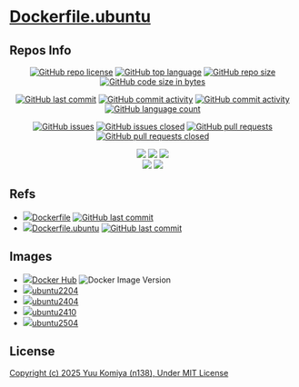 # [Dockerfile.ubuntu](https://github.com/n138-kz/Dockerfile.ubuntu)

## Repos Info

<div align="center">

  [![GitHub repo license](https://img.shields.io/github/license/n138-kz/Dockerfile.ubuntu)](/LICENSE)
  [![GitHub top language](https://img.shields.io/github/languages/top/n138-kz/Dockerfile.ubuntu)](/../../)
  [![GitHub repo size](https://img.shields.io/github/repo-size/n138-kz/Dockerfile.ubuntu)](/../../)
  [![GitHub code size in bytes](https://img.shields.io/github/languages/code-size/n138-kz/Dockerfile.ubuntu)](/../../)

</div>
<div align="center">

  [![GitHub last commit](https://img.shields.io/github/last-commit/n138-kz/Dockerfile.ubuntu)](/../../commits)
  [![GitHub commit activity](https://img.shields.io/github/commit-activity/w/n138-kz/Dockerfile.ubuntu)](/../../commits)
  [![GitHub commit activity](https://img.shields.io/github/commit-activity/t/n138-kz/Dockerfile.ubuntu)](/../../commits)
  [![GitHub language count](https://img.shields.io/github/languages/count/n138-kz/Dockerfile.ubuntu)](/../../)

</div>
<div align="center">

  [![GitHub issues](https://img.shields.io/github/issues/n138-kz/Dockerfile.ubuntu)](/../../issues)
  [![GitHub issues closed](https://img.shields.io/github/issues-closed/n138-kz/Dockerfile.ubuntu)](/../../issues)
  [![GitHub pull requests](https://img.shields.io/github/issues-pr/n138-kz/Dockerfile.ubuntu)](/../../pulls)
  [![GitHub pull requests closed](https://img.shields.io/github/issues-pr-closed/n138-kz/Dockerfile.ubuntu)](/../../pulls)

</div>
<div align="center">

  [![](https://img.shields.io/badge/YouTube-FF0000?style=for-the-badge&logo=youtube&logoColor=white)](https://youtube.com/channel/UCOX8Iv1r0V18lbOnohE7lWQ)
  [![](https://img.shields.io/badge/Twitch-6441A5?style=for-the-badge&logo=twitch&logoColor=white)](https://www.twitch.tv/yuukomiya)
  [![](https://img.shields.io/badge/X-000000?style=for-the-badge&logo=x&logoColor=white)](https://x.com/n138kz)
  <br>
  [![](https://img.shields.io/youtube/channel/subscribers/UCOX8Iv1r0V18lbOnohE7lWQ)](https://youtube.com/channel/UCOX8Iv1r0V18lbOnohE7lWQ)
  [![](https://img.shields.io/twitch/status/YuuKomiya)](https://www.twitch.tv/yuukomiya)

</div>

## Refs

- [![](https://www.google.com/s2/favicons?size=64&domain=https://github.com)Dockerfile](https://github.com/n138-kz/Dockerfile) [![GitHub last commit](https://img.shields.io/github/last-commit/n138-kz/Dockerfile.ubuntu)](https://github.com/n138-kz/Dockerfile)
- [![](https://www.google.com/s2/favicons?size=64&domain=https://github.com)Dockerfile.ubuntu](https://github.com/n138-kz/Dockerfile.ubuntu) [![GitHub last commit](https://img.shields.io/github/last-commit/n138-kz/Dockerfile.ubuntu)](https://github.com/n138-kz/Dockerfile.ubuntu)

## Images
- [![](https://www.google.com/s2/favicons?size=64&domain=https://docker.com/)Docker Hub](https://hub.docker.com/r/n138kz/ubuntu/tags) ![Docker Image Version](https://img.shields.io/docker/v/n138kz/ubuntu)
- [![](https://www.google.com/s2/favicons?size=64&domain=https://github.com/)ubuntu2204](n138-kz/ubuntu2204)
- [![](https://www.google.com/s2/favicons?size=64&domain=https://github.com/)ubuntu2404](n138-kz/ubuntu2404)
- [![](https://www.google.com/s2/favicons?size=64&domain=https://github.com/)ubuntu2410](n138-kz/ubuntu2410)
- [![](https://www.google.com/s2/favicons?size=64&domain=https://github.com/)ubuntu2504](n138-kz/ubuntu2504)

## License

[Copyright (c) 2025 Yuu Komiya (n138), Under MIT License](LICENSE)  
